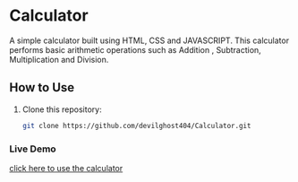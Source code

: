 # Calculator
A simple calculator built using HTML, CSS and JAVASCRIPT.
This calculator performs basic arithmetic operations such as Addition , Subtraction, Multiplication and Division.

## How to Use
1. Clone this repository:
   ```bash
   git clone https://github.com/devilghost404/Calculator.git

### Live Demo
[click here to use the calculator](https://devilghost404.github.io/Calculator/)


   
